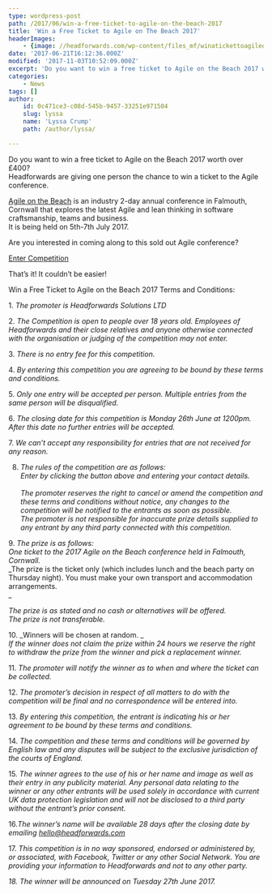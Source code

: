 ```yaml
---
type: wordpress-post
path: /2017/06/win-a-free-ticket-to-agile-on-the-beach-2017
title: 'Win a Free Ticket to Agile on The Beach 2017'
headerImages:
    - {image: //headforwards.com/wp-content/files_mf/winatickettoagileonthebeach20162.png, text: ""}
date: '2017-06-21T16:12:36.000Z'
modified: '2017-11-03T10:52:09.000Z'
excerpt: 'Do you want to win a free ticket to Agile on the Beach 2017 worth over £400? Headforwards are giving one person the chance to win a ticket to the Agile conference. Agile on the Beach is an industry 2-day annual conference in Falmouth, Cornwall that explores the latest Agile and lean thinking in software craftsmanship, …'
categories:
    - News
tags: []
author:
    id: 0c471ce3-c08d-545b-9457-33251e971504
    slug: lyssa
    name: 'Lyssa Crump'
    path: /author/lyssa/

---
```

Do you want to win a free ticket to Agile on the Beach 2017 worth over £400?  
Headforwards are giving one person the chance to win a ticket to the Agile conference.

[Agile on the Beach](http://agileonthebeach.com/) is an industry 2-day annual conference in Falmouth, Cornwall that explores the latest Agile and lean thinking in software craftsmanship, teams and business.  
It is being held on 5th-7th July 2017.

Are you interested in coming along to this sold out Agile conference?

[Enter Competition](https://docs.google.com/forms/d/e/1FAIpQLSc4ZZlAbfpPr0SmfJlSDobRfGF58CqObGSlFbRQelGUwKGXAg/viewform)

That’s it! It couldn’t be easier!

Win a Free Ticket to Agile on the Beach 2017 Terms and Conditions:

1\. _The promoter is Headforwards Solutions LTD_

2\. _The Competition is open to people over 18 years old. Employees of Headforwards and their close relatives and anyone otherwise connected with the organisation or judging of the competition may not enter._

3\. _There is no entry fee for this competition._

4\. _By entering this competition you are agreeing to be bound by these terms and conditions._

5\. _Only one entry will be accepted per person. Multiple entries from the same person will be disqualified._

6\. _The closing date for this competition is Monday 26th June at 1200pm. After this date no further entries will be accepted._

7\. _We can’t accept any responsibility for entries that are not received for any reason._

8. _The rules of the competition are as follows:_  
_Enter by clicking the button above and entering your contact details. [  
](mailto:competition@headforwards.com)_  
_The promoter reserves the right to cancel or amend the competition and these terms and conditions without notice, any changes to the competition will be notified to the entrants as soon as possible._  
_The promoter is not responsible for inaccurate prize details supplied to any entrant by any third party connected with this competition._

9\. _The prize is as follows:_  
_One ticket to the 2017 Agile on the Beach conference held in Falmouth, Cornwall._  
_The prize is the ticket only (which includes lunch and the beach party on Thursday night). You must make your own transport and accommodation arrangements.  
_

_The prize is as stated and no cash or alternatives will be offered._  
_The prize is not transferable._

10\. _Winners will be chosen at random. _  
_If the winner does not claim the prize within 24 hours we reserve the right to withdraw the prize from the winner and pick a replacement winner._

11\. _The promoter will notify the winner as to when and where the ticket can be collected._

12\. _The promoter’s decision in respect of all matters to do with the competition will be final and no correspondence will be entered into._

13\. _By entering this competition, the entrant is indicating his or her agreement to be bound by these terms and conditions._

14\. _The competition and these terms and conditions will be governed by English law and any disputes will be subject to the exclusive jurisdiction of the courts of England._

15\. _The winner agrees to the use of his or her name and image as well as their entry in any publicity material. Any personal data relating to the winner or any other entrants will be used solely in accordance with current UK data protection legislation and will not be disclosed to a third party without the entrant’s prior consent._

16._The winner’s name will be available 28 days after the closing date by emailing [hello@headforwards.com](mailto:competition@headforwards.com)_

17\. _This competition is in no way sponsored, endorsed or administered by, or associated, with Facebook, Twitter or any other Social Network. You are providing your information to Headforwards and not to any other party._

_18\. The winner will be announced on Tuesday 27th June 2017._
